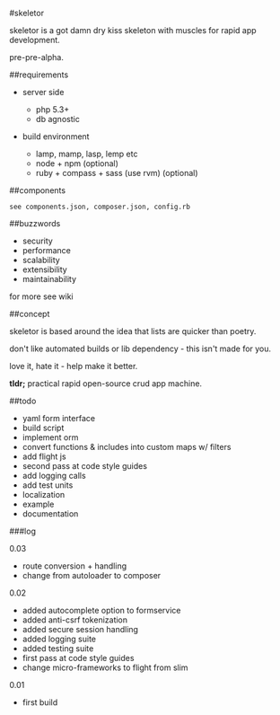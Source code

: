 #skeletor

skeletor is a got damn dry kiss skeleton with muscles for rapid app development. 

pre-pre-alpha.

##requirements

- server side
	- php 5.3+
	- db agnostic

- build environment
	- lamp, mamp, lasp, lemp etc
	- node + npm (optional)
	- ruby + compass + sass (use rvm) (optional)

##components

	see components.json, composer.json, config.rb

##buzzwords

- security
- performance
- scalability
- extensibility
- maintainability

for more see wiki

##concept

skeletor is based around the idea that lists are quicker than poetry.  

don't like automated builds or lib dependency - this isn't made for you.

love it, hate it - help make it better. 

**tldr;** practical rapid open-source crud app machine. 


##todo

- yaml form interface
- build script
- implement orm
- convert functions & includes into custom maps w/ filters
- add flight js
- second pass at code style guides
- add logging calls
- add test units
- localization
- example
- documentation


###log

0.03

- route conversion + handling
- change from autoloader to composer


0.02

- added autocomplete option to formservice
- added anti-csrf tokenization
- added secure session handling
- added logging suite
- added testing suite
- first pass at code style guides
- change micro-frameworks to flight from slim

0.01

- first build
